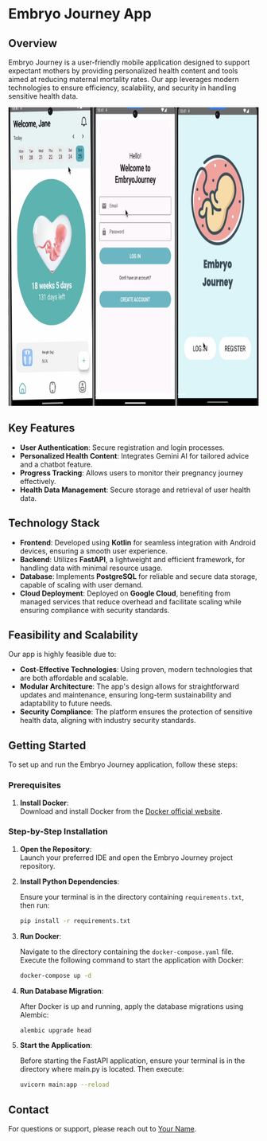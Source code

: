 # Embryo Journey App

## Overview

Embryo Journey is a user-friendly mobile application designed to support expectant mothers by providing personalized health content and tools aimed at reducing maternal mortality rates. Our app leverages modern technologies to ensure efficiency, scalability, and security in handling sensitive health data.


<img src="screen.jpg" alt="App Screenshot 3" height="600"/>

## Key Features

- **User Authentication**: Secure registration and login processes.
- **Personalized Health Content**: Integrates Gemini AI for tailored advice and a chatbot feature.
- **Progress Tracking**: Allows users to monitor their pregnancy journey effectively.
- **Health Data Management**: Secure storage and retrieval of user health data.

## Technology Stack

- **Frontend**: Developed using **Kotlin** for seamless integration with Android devices, ensuring a smooth user experience.
- **Backend**: Utilizes **FastAPI**, a lightweight and efficient framework, for handling data with minimal resource usage.
- **Database**: Implements **PostgreSQL** for reliable and secure data storage, capable of scaling with user demand.
- **Cloud Deployment**: Deployed on **Google Cloud**, benefiting from managed services that reduce overhead and facilitate scaling while ensuring compliance with security standards.

## Feasibility and Scalability

Our app is highly feasible due to:

- **Cost-Effective Technologies**: Using proven, modern technologies that are both affordable and scalable.
- **Modular Architecture**: The app's design allows for straightforward updates and maintenance, ensuring long-term sustainability and adaptability to future needs.
- **Security Compliance**: The platform ensures the protection of sensitive health data, aligning with industry security standards.

## Getting Started

To set up and run the Embryo Journey application, follow these steps:

### Prerequisites

1. **Install Docker**:  
   Download and install Docker from the [Docker official website](https://www.docker.com/products/docker-desktop).

### Step-by-Step Installation

1. **Open the Repository**:  
   Launch your preferred IDE and open the Embryo Journey project repository.



2. **Install Python Dependencies**:  

   Ensure your terminal is in the directory containing `requirements.txt`, then run:
   ```bash
   pip install -r requirements.txt
   
4. **Run Docker**:

   Navigate to the directory containing the `docker-compose.yaml` file. Execute the following command to start the application with Docker:
    ```bash
    docker-compose up -d

6. **Run Database Migration**:

   After Docker is up and running, apply the database migrations using Alembic:
    ```bash
    alembic upgrade head

8. **Start the Application**:

   Before starting the FastAPI application, ensure your terminal is in the directory where main.py is located. Then execute:
    ```bash
    uvicorn main:app --reload


## Contact

For questions or support, please reach out to [Your Name](aiganymkass@gmail.com).

